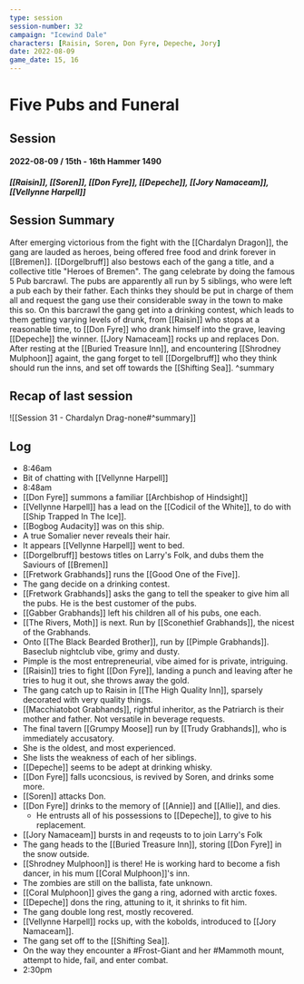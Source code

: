 ```yaml
---
type: session
session-number: 32
campaign: "Icewind Dale"
characters: [Raisin, Soren, Don Fyre, Depeche, Jory]
date: 2022-08-09
game_date: 15, 16
---
```


# Five Pubs and Funeral
## Session 
#### 2022-08-09 / 15th - 16th Hammer 1490 
##### [[Raisin]], [[Soren]], [[Don Fyre]], [[Depeche]], [[Jory Namaceam]], [[Vellynne Harpell]]

## Session Summary
After emerging victorious from the fight with the [[Chardalyn Dragon]], the gang are lauded as heroes, being offered free food and drink forever in [[Bremen]]. [[Dorgelbruff]] also bestows each of the gang a title, and a collective title "Heroes of Bremen". 
The gang celebrate by doing the famous 5 Pub barcrawl. The pubs are apparently all run by 5 siblings, who were left a pub each by their father. Each thinks they should be put in charge of them all and request the gang use their considerable sway in the town to make this so. On this barcrawl the gang get into a drinking contest, which leads to them getting varying levels of drunk, from [[Raisin]] who stops at a reasonable time, to [[Don Fyre]] who drank himself into the grave, leaving [[Depeche]] the winner. [[Jory Namaceam]] rocks up and replaces Don. 
After resting at the [[Buried Treasure Inn]], and encountering [[Shrodney Mulphoon]] againt, the gang forget to tell [[Dorgelbruff]] who they think should run the inns, and set off towards the [[Shifting Sea]].
^summary

## Recap of last session
![[Session 31 - Chardalyn Drag-none#^summary]]

## Log
- 8:46am
- Bit of chatting with [[Vellynne Harpell]]
- 8:48am
- [[Don Fyre]] summons a familiar [[Archbishop of Hindsight]]
- [[Vellynne Harpell]] has a lead on the [[Codicil of the White]], to do with [[Ship Trapped In The Ice]].
- [[Bogbog Audacity]] was on this ship.
- A true Somalier never reveals their hair.
- It appears [[Vellynne Harpell]] went to bed.
- [[Dorgelbruff]] bestows titles on Larry's Folk, and dubs them the Saviours of [[Bremen]]
- [[Fretwork Grabhands]] runs the [[Good One of the Five]].
- The gang decide on a drinking contest.
- [[Fretwork Grabhands]] asks the gang to tell the speaker to give him all the pubs. He is the best customer of the pubs.
- [[Gabber Grabhands]] left his children all of his pubs, one each.
- [[The Rivers, Moth]] is next. Run by [[Sconethief Grabhands]], the nicest of the Grabhands.
- Onto [[The Black Bearded Brother]], run by [[Pimple Grabhands]]. Baseclub nightclub vibe, grimy and dusty. 
- Pimple is the most entrepreneurial, vibe aimed for is private, intriguing.
- [[Raisin]] tries to fight [[Don Fyre]], landing a punch and leaving after he tries to hug it out, she throws away the gold.
- The gang catch up to Raisin in [[The High Quality Inn]], sparsely decorated with very quality things.
- [[Macchiatobot Grabhands]], rightful inheritor, as the Patriarch is their mother and father. Not versatile in beverage requests.
- The final tavern [[Grumpy Moose]] run by [[Trudy Grabhands]], who is immediately accusatory.
- She is the oldest, and most experienced.
- She lists the weakness of each of her siblings.
- [[Depeche]] seems to be adept at drinking whisky.
- [[Don Fyre]] falls uconcsious, is revived by Soren, and drinks some more.
- [[Soren]] attacks Don.
- [[Don Fyre]] drinks to the memory of [[Annie]] and [[Allie]], and dies.
	- He entrusts all of his possessions to [[Depeche]], to give to his replacement.
- [[Jory Namaceam]] bursts in and reqeusts to to join Larry's Folk
- The gang heads to the [[Buried Treasure Inn]], storing [[Don Fyre]] in the snow outside.
- [[Shrodney Mulphoon]] is there! He is working hard to become a fish dancer, in his mum [[Coral Mulphoon]]'s inn.
- The zombies are still on the ballista, fate unknown.
- [[Coral Mulphoon]] gives the gang a ring, adorned with arctic foxes.
- [[Depeche]] dons the ring, attuning to it, it shrinks to fit him.
- The gang double long rest, mostly recovered.
- [[Vellynne Harpell]] rocks up, with the kobolds, introduced to [[Jory Namaceam]].
- The gang set off to the [[Shifting Sea]].
- On the way they encounter a #Frost-Giant and her #Mammoth mount, attempt to hide, fail, and enter combat.
- 2:30pm


